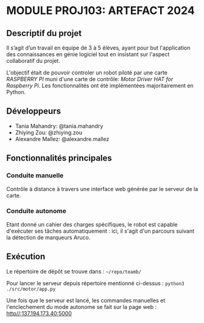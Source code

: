 # MODULE PROJ103: ARTEFACT 2024

## Descriptif du projet 
Il s’agit d’un travail en équipe de 3 à 5 élèves, ayant pour but l'application des connaissances en génie logiciel tout en insistant sur l'aspect collaboratif du projet. 

L'objectif était de pouvoir controler un robot piloté par une carte _RASPBERRY PI_ muni d'une carte de contrôle: _Motor Driver HAT for Raspberry Pi_. 
Les fonctionnalités ont été implémentées majoritairement en Python.

## Développeurs
- Tania Mahandry: @tania.mahandry
- Zhiying Zou: @zhiying.zou
- Alexandre Mallez: @alexandre.mallez

## Fonctionnalités principales
### Conduite manuelle
Contrôle à distance à travers une interface web générée par le serveur de la carte.

### Conduite autonome 
Etant donné un cahier des charges spécifiques, le robot est capable d'exécuter ses tâches automatiquement : ici, il s'agit d'un parcours suivant la détection de marqueurs Aruco.

## Exécution
Le répertoire de dépôt se trouve dans  : 
`~/repo/teamb/`

Pour lancer le serveur depuis répertoire mentionné ci-dessus :
`python3 ./src/motor/app.py` 

Une fois que le serveur est lancé, les commandes manuelles et l'enclechement du mode autonome se fait sur la page web :  [http//:137.194.173.40:5000](http//:137.194.173.40:5000)
